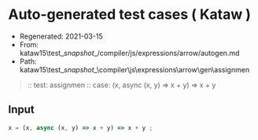 # Auto-generated test cases ( Kataw )
- Regenerated: 2021-03-15
- From: kataw15\test\__snapshot__/compiler/js/expressions/arrow/autogen.md
- Path: kataw15\test\__snapshot__\compiler\js\expressions\arrow\gen\assignmen
> :: test: assignmen
> :: case: (x, async (x, y) => x + y) => x + y
## Input

`````js
x = (x, async (x, y) => x + y) => x + y ;
`````
